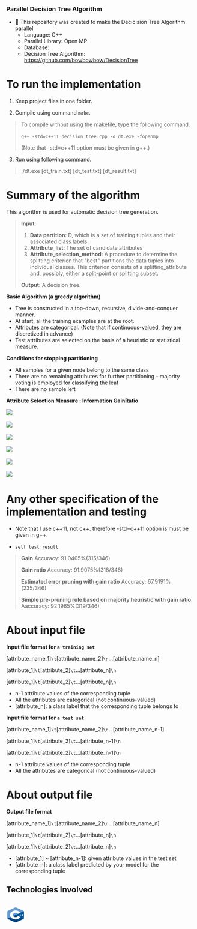 ### Parallel Decision Tree Algorithm


- 📖 This repository was created to make the Decicision Tree Algorithm parallel
  - Language: C++
  - Parallel Library: Open MP
  - Database: 
  - Decision Tree Algorithm: https://github.com/bowbowbow/DecisionTree

To run the implementation 
=========================

1. Keep project files in one folder.

2. Compile using command `make`.
> To compile without using the makefile, type the following command.
>
> `g++ -std=c++11 decision_tree.cpp -o dt.exe -fopenmp`
> 
> (Note that -std=c++11 option must be given in g++.)

3. Run using following command.
> ./dt.exe [dt_train.txt] [dt_test.txt] [dt_result.txt]

Summary of the algorithm
============

This algorithm is used for automatic decision tree generation.

> **Input**:
> 1. **Data partition**: D, which is a set of training tuples and their associated class labels.
> 2. **Attribute_list**: The set of candidate attributes
> 3. **Attribute_selection_method**: A procedure to determine the splitting criterion that "best" partitions the data tuples into individual classes. This criterion consists of a splitting_attribute and, possibly, either a split-point or splitting subset.
> 
> **Output**: A decision tree.

**Basic Algorithm (a greedy algorithm)**
- Tree is constructed in a top-down, recursive, divide-and-conquer manner.
- At start, all the training examples are at the root.
- Attributes are categorical. (Note that if continuous-valued, they are discretized in advance)
- Test attributes are selected on the basis of a heuristic or statistical measure.

**Conditions for stopping partitioning**
- All samples for a given node belong to the same class
- There are no remaining attributes for further partitioning - majority voting is employed for classifying the leaf
- There are no sample left

**Attribute Selection Measure : Information GainRatio**

![](https://latex.codecogs.com/gif.latex?$$GainRatio(A)&space;=&space;\frac&space;{Gain(A)}{SplitInfo(A)}&space;$$)

![](https://latex.codecogs.com/gif.latex?$$SplitInfo_{A}(D)&space;=&space;-&space;\sum&space;_{&space;j=1&space;}^{&space;v&space;}&space;\frac&space;{&space;\left|&space;{&space;D&space;}_{&space;j&space;}&space;\right|&space;}{&space;\left|&space;D&space;\right|&space;}&space;log_{2}(\frac&space;{&space;\left|&space;{&space;D&space;}_{&space;j&space;}&space;\right|&space;}{&space;\left|&space;D&space;\right|&space;})$$)

![](https://latex.codecogs.com/gif.latex?$$Gain(A)&space;=&space;info(D)&space;-&space;info_{A}(D)$$)

![](https://latex.codecogs.com/gif.latex?$$info_{A}(D)&space;=&space;\sum&space;_{&space;j=1&space;}^{&space;v&space;}&space;\frac&space;{&space;\left|&space;{&space;D&space;}_{&space;j&space;}&space;\right|&space;}{&space;\left|&space;D&space;\right|&space;}&space;info({&space;D&space;}_{&space;j&space;})$$)

![](https://latex.codecogs.com/gif.latex?$$info(D)&space;=&space;-&space;\sum&space;_{&space;i=1&space;}^{&space;m&space;}{&space;{&space;p&space;}_{&space;i&space;}{&space;log&space;}_{&space;2&space;}({&space;p&space;}_{&space;i&space;})&space;}&space;$$)

![](https://latex.codecogs.com/gif.latex?$$p_{i}&space;=&space;\frac&space;{&space;\left|&space;{&space;C&space;}_{&space;i,&space;D&space;}&space;\right|&space;}{&space;\left|&space;D&space;\right|&space;}&space;$$)


Any other specification of the implementation and testing
============

- Note that I use c++11, not c++. therefore -std=c++11 option is must be given in g++.

- `self test result `
> **Gain**
> Accuracy: 91.0405%(315/346)
>
> **Gain ratio**
> Accuracy: 91.9075%(318/346)
>
> **Estimated error pruning with gain ratio**
> Accuracy: 67.9191%(235/346)
>
> **Simple pre-pruning rule based on majority heuristic with gain ratio** 
> Aaccuracy: 92.1965%(319/346)

About input file
============

**Input file format for `a training set`**

[attribute_name_1]`\t`[attribute_name_2]`\n`...[attribute_name_n]

[attribute_1]`\t`[attribute_2]`\t`...[attribute_n]`\n` 

[attribute_1]`\t`[attribute_2]`\t`...[attribute_n]`\n` 

- n-1 attribute values of the corresponding tuple
- All the attributes are categorical (not continuous-valued)
- [attribute_n]: a class label that the corresponding tuple belongs to

**Input file format for `a test set`**

[attribute_name_1]`\t`[attribute_name_2]`\n`...[attribute_name_n-1]

[attribute_1]`\t`[attribute_2]`\t`...[attribute_n-1]`\n` 

[attribute_1]`\t`[attribute_2]`\t`...[attribute_n-1]`\n` 

- n-1 attribute values of the corresponding tuple
- All the attributes are categorical (not continuous-valued)

About output file
============

**Output file format**

[attribute_name_1]`\t`[attribute_name_2]`\n`...[attribute_name_n]

[attribute_1]`\t`[attribute_2]`\t`...[attribute_n]`\n` 

[attribute_1]`\t`[attribute_2]`\t`...[attribute_n]`\n` 

- [attribute_1] ~ [attribute_n-1]: given attribute values in the test set
- [attribute_n]: a class label predicted by your model for the corresponding tuple


<h2>Technologies Involved</h2>
<div style="display: inline_block;"><br>
  <img align="center" alt="Camila-Cplusplus" height="40" width="50" src="https://github.com/devicons/devicon/blob/master/icons/cplusplus/cplusplus-original.svg">
</div>

